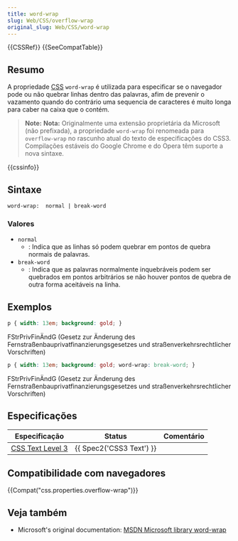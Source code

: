 ```yaml
---
title: word-wrap
slug: Web/CSS/overflow-wrap
original_slug: Web/CSS/word-wrap
---
```


{{CSSRef}} {{SeeCompatTable}}

## Resumo

A propriedade [CSS](/pt-BR/CSS) `word-wrap` é utilizada para especificar se o navegador pode ou não quebrar linhas dentro das palavras, afim de prevenir o vazamento quando do contrário uma sequencia de caracteres é muito longa para caber na caixa que o contém.

> **Note:** **Nota:** Originalmente uma extensão proprietária da Microsoft (não prefixada), a propriedade `word-wrap` foi renomeada para `overflow-wrap` no rascunho atual do texto de especificações do CSS3. Compilações estáveis do Google Chrome e do Opera têm suporte a nova sintaxe.

{{cssinfo}}

## Sintaxe

```
word-wrap:  normal | break-word
```

### Valores

- `normal`
  - : Indica que as linhas só podem quebrar em pontos de quebra normais de palavras.
- `break-word`
  - : Indica que as palavras normalmente inquebráveis podem ser quebrados em pontos arbitrários se não houver pontos de quebra de outra forma aceitáveis na linha.

## Exemplos

```css
p { width: 13em; background: gold; }
```

FStrPrivFinÄndG (Gesetz zur Änderung des Fernstraßenbauprivatfinanzierungsgesetzes und straßenverkehrsrechtlicher Vorschriften)

```css
p { width: 13em; background: gold; word-wrap: break-word; }
```

FStrPrivFinÄndG (Gesetz zur Änderung des Fernstraßenbauprivatfinanzierungsgesetzes und straßenverkehrsrechtlicher Vorschriften)

## Especificações

| Especificação                                                        | Status                           | Comentário |
| -------------------------------------------------------------------- | -------------------------------- | ---------- |
| [CSS Text Level 3](http://dev.w3.org/csswg/css3-text/#overflow-wrap) | {{ Spec2('CSS3 Text') }} |            |

## Compatibilidade com navegadores

{{Compat("css.properties.overflow-wrap")}}

## Veja também

- Microsoft's original documentation: [MSDN Microsoft library word-wrap](<http://msdn.microsoft.com/en-us/library/ms531186(VS.85,loband).aspx>)
